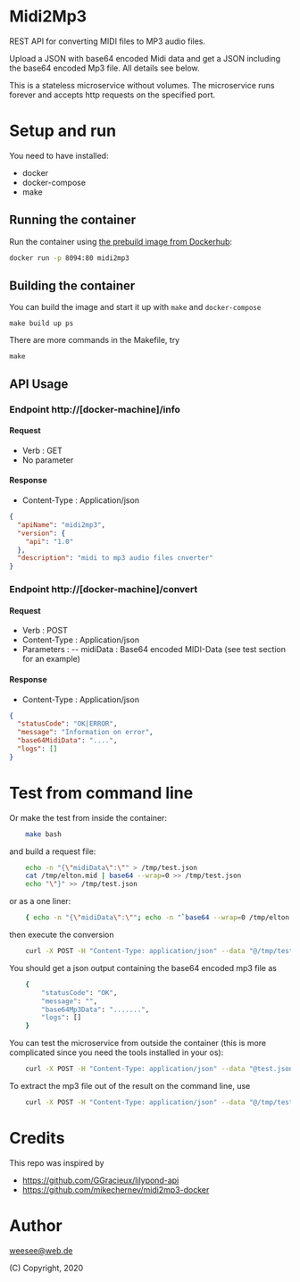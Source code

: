 Midi2Mp3
========

REST API for converting MIDI files to MP3 audio files.

Upload a JSON with base64 encoded Midi data and get a JSON including the base64 encoded Mp3 file. All details see below.

This is a stateless microservice without volumes. The microservice runs forever and accepts http requests on the specified port. 

# Setup and run

You need to have installed:

* docker
* docker-compose
* make

## Running the container

Run the container using [the prebuild image from Dockerhub](https://hub.docker.com/r/weesee/midi2mp3-api):

```bash
docker run -p 8094:80 midi2mp3
```

## Building the container 

You can build the image and start it up with ```make``` and ```docker-compose```

    make build up ps

There are more commands in the Makefile, try

    make

## API Usage

### Endpoint http://[docker-machine]/info

#### Request
- Verb : GET
- No parameter
	
#### Response
- Content-Type : Application/json
```json
{
  "apiName": "midi2mp3",
  "version": {
    "api": "1.0"
  },
  "description": "midi to mp3 audio files cnverter"
}
```  
	
### Endpoint http://[docker-machine]/convert
	
#### Request	
- Verb : POST
- Content-Type : Application/json
- Parameters :
-- midiData : Base64 encoded MIDI-Data (see test section for an example)
	
#### Response
- Content-Type : Application/json
```json  
{
  "statusCode": "OK|ERROR",
  "message": "Information on error",
  "base64MidiData": "....",
  "logs": []
}
```


# Test from command line

Or make the test from inside the container:
```bash
    make bash
```

and build a request file:
```bash
    echo -n "{\"midiData\":\"" > /tmp/test.json
    cat /tmp/elton.mid | base64 --wrap=0 >> /tmp/test.json
    echo "\"}" >> /tmp/test.json
```

or as a one liner:
```bash
    { echo -n "{\"midiData\":\""; echo -n "`base64 --wrap=0 /tmp/elton.mid`"; echo "\"}"; } > /tmp/test.json
```

then execute the conversion 
```bash
    curl -X POST -H "Content-Type: application/json" --data "@/tmp/test.json" localhost/convert | jq .
```

You should get a json output containing the base64 encoded mp3 file as
```bash
    {
        "statusCode": "OK",
        "message": "",
        "base64Mp3Data": ".......",
        "logs": []
    }
```

You can test the microservice from outside the container (this is more complicated since you need the tools installed in your os):
```bash
    curl -X POST -H "Content-Type: application/json" --data "@test.json" localhost:8094/convert | jq .
```

To extract the mp3 file out of the result on the command line, use
```bash
    curl -X POST -H "Content-Type: application/json" --data "@/tmp/test.json" localhost/convert | jq -r .base64Mp3Data | base64 -d > /tmp/elton.mp3
```

# Credits

This repo was inspired by

* https://github.com/GGracieux/lilypond-api
* https://github.com/mikechernev/midi2mp3-docker

# Author

weesee@web.de

(C) Copyright, 2020




    
